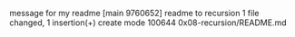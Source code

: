 message for my readme
[main 9760652] readme to recursion
 1 file changed, 1 insertion(+)
 create mode 100644 0x08-recursion/README.md
